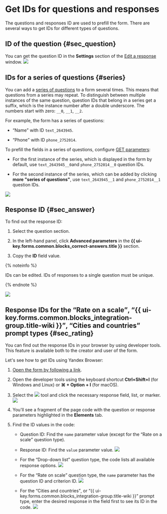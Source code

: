 # Get IDs for questions and responses

The questions and responses ID are used to prefill the form. There are several ways to get IDs for different types of questions.

## ID of the question {#sec_question}

You can get the question ID in the **Settings** section of the [Edit a response](add-questions.md#section_jpy_2xg_qbb) window.
![](../_assets/forms/question-id-new.png)

## IDs for a series of questions {#series}

You can add a [series of questions](blocks-ref/series.md) to a form several times. This means that questions from a series may repeat. To distinguish between multiple instances of the same question, question IDs that belong in a series get a suffix, which is the instance number after a double underscore. The numbers start with zero: `__0`, `__1`, `__2`.

For example, the form has a series of questions:

* <q>Name</q> with ID `text_2643945`.

* <q>Phone</q> with ID `phone_2752014`.

To prefill the fields in a series of questions, configure [GET parameters](get-params.md):

* For the first instance of the series, which is displayed in the form by default, use `text_2643945__0`and `phone_2752014__0` question IDs.

* For the second instance of the series, which can be added by clicking **more "series of questions"**, use `text_2643945__1` and `phone_2752014__1` question IDs.

![](../_assets/forms/code-series.png)

## Response ID {#sec_answer}

To find out the response ID:

1. Select the question section.

1. In the left-hand panel, click **Advanced parameters** in the **{{ ui-key.forms.common.blocks_correct-answers.title }}** section.

1. Copy the **ID** field value.

{% noteinfo %}

IDs can be edited. IDs of responses to a single question must be unique.

{% endnote %}

![](../_assets/forms/answer-id.png)

## Response IDs for the <q>Rate on a scale</q>, <q>{{ ui-key.forms.common.blocks_integration-group.title-wiki }}</q>, <q>Cities and countries</q> prompt types {#sec_rating}


You can find out the response IDs in your browser by using developer tools. This feature is available both to the creator and user of the form.



Let's see how to get IDs using Yandex&#160;Browser:

1. [Open the form by following a link](publish.md#section_link).

1. Open the developer tools using the keyboard shortcut **Ctrl+Shift+I** (for Windows and Linux) or **⌘ + Option + I** (for macOS).

1. Select the ![](../_assets/forms/select-element.png) tool and click the necessary response field, list, or marker.
   ![](../_assets/forms/select-answer-dev.png)

1. You'll see a fragment of the page code with the question or response parameters highlighted in the **Elements** tab.

1. Find the ID values in the code:
   * Question ID: Find the `name` parameter value (except for the <q>Rate on a scale</q> question type).

   * Response ID: Find the `value` parameter value.
      ![](../_assets/forms/checkbox-code.png)

   
   * For the <q>Drop-down list</q> question type, the code lists all available response options.
      ![](../_assets/forms/code-list.png)


   * For the <q>Rate on scale</q> question type, the `name` parameter has the question ID and criterion ID.
      ![](../_assets/forms/answer-code.png)

   * For the <q>Cities and countries</q>, or <q>{{ ui-key.forms.common.blocks_integration-group.title-wiki }}</q> prompt type, enter the desired response in the field first to see its ID in the code.
      ![](../_assets/forms/cities-code.png)
